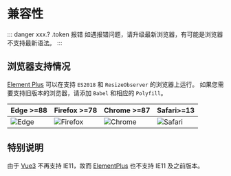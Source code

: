 # 兼容性

::: danger xxx.? .token 报错
如遇报错问题，请升级最新浏览器，有可能是浏览器不支持最新语法。
:::

## 浏览器支持情况

[Element Plus](https://element-plus.gitee.io/zh-CN/guide/installation.html) 可以在支持 `ES2018` 和 `ResizeObserver` 的浏览器上运行。 如果您需要支持旧版本的浏览器，请添加 `Babel` 和相应的 `Polyfill`。

| Edge >=88| Firefox >=78| Chrome >=87|Safari>=13                                                                    |
| ------------------------------------------------------------------------ | --------------------------------------------------------------------------------- | ------------------------------------------------------------------------------ | ------------------------------------------------------------------------------ |
| ![Edge](https://cdn.jsdelivr.net/npm/@browser-logos/edge/edge_32x32.png) | ![Firefox](https://cdn.jsdelivr.net/npm/@browser-logos/firefox/firefox_32x32.png) | ![Chrome](https://cdn.jsdelivr.net/npm/@browser-logos/chrome/chrome_32x32.png) | ![Safari](https://cdn.jsdelivr.net/npm/@browser-logos/safari/safari_32x32.png) |

## 特别说明

由于 [Vue3](https://v3.cn.vuejs.org/guide/introduction.html) 不再支持 IE11，故而 [ElementPlus](https://element-plus.gitee.io/zh-CN/guide/design.html) 也不支持 IE11 及之前版本。
